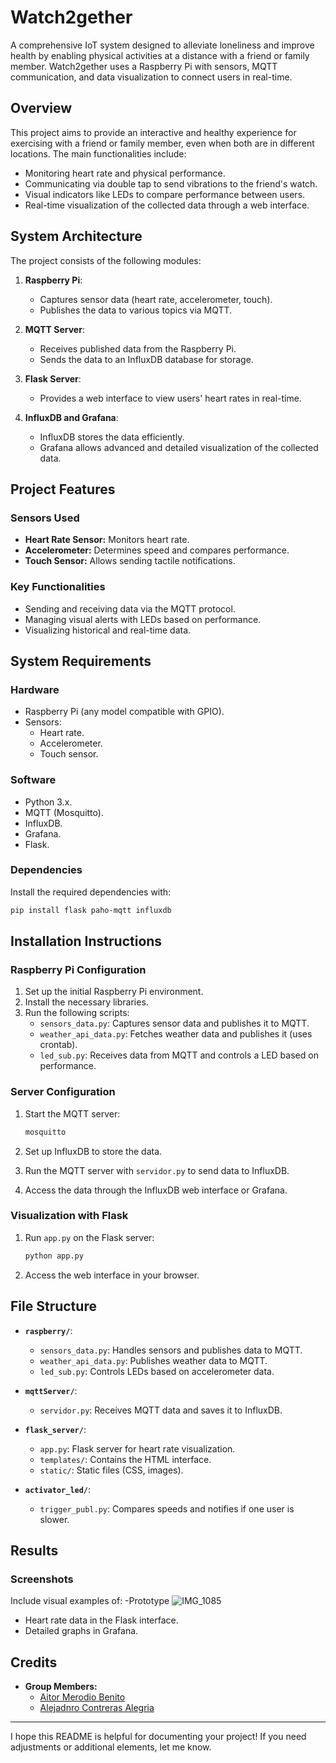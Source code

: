 # Watch2gether

A comprehensive IoT system designed to alleviate loneliness and improve health by enabling physical activities at a distance with a friend or family member. Watch2gether uses a Raspberry Pi with sensors, MQTT communication, and data visualization to connect users in real-time.

## Overview

This project aims to provide an interactive and healthy experience for exercising with a friend or family member, even when both are in different locations. The main functionalities include:

- Monitoring heart rate and physical performance.
- Communicating via double tap to send vibrations to the friend's watch.
- Visual indicators like LEDs to compare performance between users.
- Real-time visualization of the collected data through a web interface.

## System Architecture

The project consists of the following modules:

1. **Raspberry Pi**:
   - Captures sensor data (heart rate, accelerometer, touch).
   - Publishes the data to various topics via MQTT.

2. **MQTT Server**:
   - Receives published data from the Raspberry Pi.
   - Sends the data to an InfluxDB database for storage.

3. **Flask Server**:
   - Provides a web interface to view users' heart rates in real-time.

4. **InfluxDB and Grafana**:
   - InfluxDB stores the data efficiently.
   - Grafana allows advanced and detailed visualization of the collected data.


## Project Features

### Sensors Used
- **Heart Rate Sensor:** Monitors heart rate.
- **Accelerometer:** Determines speed and compares performance.
- **Touch Sensor:** Allows sending tactile notifications.

### Key Functionalities
- Sending and receiving data via the MQTT protocol.
- Managing visual alerts with LEDs based on performance.
- Visualizing historical and real-time data.

## System Requirements

### Hardware
- Raspberry Pi (any model compatible with GPIO).
- Sensors:
  - Heart rate.
  - Accelerometer.
  - Touch sensor.

### Software
- Python 3.x.
- MQTT (Mosquitto).
- InfluxDB.
- Grafana.
- Flask.

### Dependencies
Install the required dependencies with:

```bash
pip install flask paho-mqtt influxdb
```

## Installation Instructions

### Raspberry Pi Configuration
1. Set up the initial Raspberry Pi environment.
2. Install the necessary libraries.
3. Run the following scripts:
   - `sensors_data.py`: Captures sensor data and publishes it to MQTT.
   - `weather_api_data.py`: Fetches weather data and publishes it (uses crontab).
   - `led_sub.py`: Receives data from MQTT and controls a LED based on performance.

### Server Configuration
1. Start the MQTT server:

   ```bash
   mosquitto
   ```

2. Set up InfluxDB to store the data.
3. Run the MQTT server with `servidor.py` to send data to InfluxDB.
4. Access the data through the InfluxDB web interface or Grafana.

### Visualization with Flask
1. Run `app.py` on the Flask server:

   ```bash
   python app.py
   ```

2. Access the web interface in your browser.

## File Structure

- **`raspberry/`**:
  - `sensors_data.py`: Handles sensors and publishes data to MQTT.
  - `weather_api_data.py`: Publishes weather data to MQTT.
  - `led_sub.py`: Controls LEDs based on accelerometer data.

- **`mqttServer/`**:
  - `servidor.py`: Receives MQTT data and saves it to InfluxDB.

- **`flask_server/`**:
  - `app.py`: Flask server for heart rate visualization.
  - `templates/`: Contains the HTML interface.
  - `static/`: Static files (CSS, images).

- **`activator_led/`**:
  - `trigger_publ.py`: Compares speeds and notifies if one user is slower.

## Results

### Screenshots
Include visual examples of:
-Prototype
  ![IMG_1085](https://github.com/user-attachments/assets/7593a585-abd0-49d4-b220-dd7b0ed4b5e1)
- Heart rate data in the Flask interface.
- Detailed graphs in Grafana.


## Credits

- **Group Members:**
  - [Aitor Merodio Benito](https://github.com/aitoormerodioo)
  - [Alejadnro Contreras Alegria](https://github.com/contreras-alejandro)


---

I hope this README is helpful for documenting your project! If you need adjustments or additional elements, let me know.
